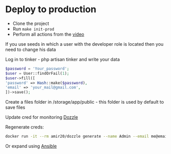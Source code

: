 # Deploy to production

* Clone the project
* Run ```make init-prod```
* Perform all actions from the [video](https://www.youtube.com/watch?v=d8NiAbqb6aI)

If you use seeds in which a user with the developer role is located
then you need to change his data

Log in to tinker - php artisan tinker and write your data

```php
$password = 'Your_password';
$user = User::findOrFail(1);
$user->fill([
'password' => Hash::make($password),
'email' => 'your_mail@gmail.com',
])->save();
```
Create a files folder in /storage/app/public - this folder is used by default to save files

Update cred for monitoring [Dozzle](https://dozzle.dev/guide/authentication)

Regenerate creds:
```bash
docker run -it --rm amir20/dozzle generate --name Admin --email me@email.net --password secret admin
```

Or expand using [Ansible](ansible.md)
